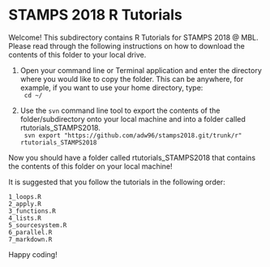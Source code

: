 # STAMPS 2018 R Tutorials 

Welcome! This subdirectory contains R Tutorials for STAMPS 2018 @ MBL. 
</br> Please read through the following instructions on how to download the contents of this folder to your local drive. 

1. Open your command line or Terminal application and enter the directory where you would like to copy the folder. This can be anywhere, for example, if you want to use your home directory, type: 
</br>``` cd ~/```

2. Use the ```svn``` command line tool to export the contents of the  folder/subdirectory onto your local machine and into a folder called rtutorials_STAMPS2018.
</br>``` svn export "https://github.com/adw96/stamps2018.git/trunk/r" rtutorials_STAMPS2018```


Now you should have a folder called rtutorials_STAMPS2018 that contains the contents of this folder on your local machine! 

It is suggested that you follow the tutorials in the following order: 
``` 
1_loops.R
2_apply.R
3_functions.R
4_lists.R
5_sourcesystem.R
6_parallel.R
7_markdown.R 
```
Happy coding!

